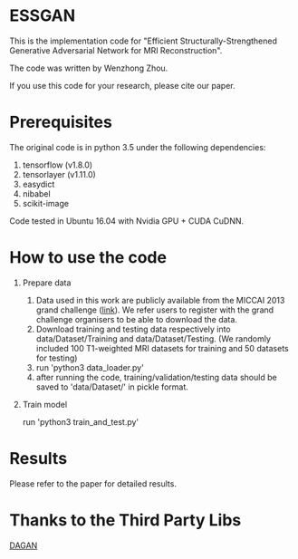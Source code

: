 # ESSGAN

This is the implementation code for "Efficient Structurally-Strengthened Generative Adversarial Network for MRI Reconstruction".

The code was written by Wenzhong Zhou.

If you use this code for your research, please cite our paper.

# Prerequisites

The original code is in python 3.5 under the following dependencies:
1. tensorflow (v1.8.0)
2. tensorlayer (v1.11.0)
3. easydict 
4. nibabel
5. scikit-image 

Code tested in Ubuntu 16.04 with Nvidia GPU + CUDA CuDNN.

# How to use the code

1. Prepare data

    1) Data used in this work are publicly available from the MICCAI 2013 grand challenge ([link](https://my.vanderbilt.edu/masi/workshops/)). We refer users to register with the grand challenge organisers to be able to download the data.
    2) Download training and testing data respectively into data/Dataset/Training and data/Dataset/Testing. (We randomly included 100 T1-weighted MRI datasets for training and 50 datasets for testing)
    3) run 'python3 data_loader.py'
    4) after running the code, training/validation/testing data should be saved to 'data/Dataset/' in pickle format.
    
2. Train model

   run 'python3 train_and_test.py'

# Results

Please refer to the paper for detailed results.

# Thanks to the Third Party Libs
[DAGAN](https://github.com/nebulaV/DAGAN) 





